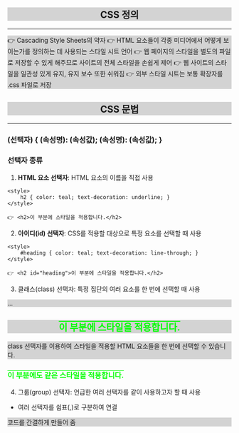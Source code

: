 ## CSS 정의
---
👉 Cascading Style Sheets의 약자
👉 HTML 요소들이 각종 미디어에서 어떻게 보이는가를 정의하는 데 사용되는 스타일 시트 언어
👉 웹 페이지의 스타일을 별도의 파일로 저장할 수 있게 해주므로 사이트의 전체 스타일을 손쉽게 제어
👉 웹 사이트의 스타일을 일관성 있게 유지, 유지 보수 또한 쉬워짐
👉 외부 스타일 시트는 보통 확장자를 .css 파일로 저장

## CSS 문법
---
### (선택자) { (속성명): (속성값); (속성명): (속성값); }

### 선택자 종류

1. **HTML 요소 선택자**: HTML 요소의 이름을 직접 사용
```
<style>
	h2 { color: teal; text-decoration: underline; }
</style>

👉 <h2>이 부분에 스타일을 적용합니다.</h2>
```

2. **아이디(id) 선택자**: CSS를 적용할 대상으로 특정 요소를 선택할 때 사용

```
<style>
	#heading { color: teal; text-decoration: line-through; }
</style>

👉 <h2 id="heading">이 부분에 스타일을 적용합니다.</h2>
```

3) 클래스(class) 선택자: 특정 집단의 여러 요소를 한 번에 선택할 때 사용

<style>

.headings { color: lime; text-decoration: overline; }

</style>

...

<h2 class="headings">이 부분에 스타일을 적용합니다.</h2>

<p>class 선택자를 이용하여 스타일을 적용할 HTML 요소들을 한 번에 선택할 수 있습니다.</p>

<h3 class="headings">이 부분에도 같은 스타일을 적용합니다.</h3>

4) 그룹(group) 선택자: 언급한 여러 선택자를 같이 사용하고자 할 때 사용

- 여러 선택자를 쉼표(,)로 구분하여 연결

코드를 간결하게 만들어 줌

<style>

h1 { color: navy; }

h1, h2 { text-align: center; }

h1, h2, p { background-color: lightgray; }

</style>